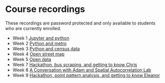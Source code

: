 # Course recordings
These recordings are password protected and only available to students who are currently enrolled.

- Week 1 [Jupyter and python](https://ucla.zoom.us/rec/share/JqmTJnDdCHl47JW6c60ElZELj5JzZrm453BzuMafM8oEYUeUD_JdcXj-T1fINBzd.BBSKVCVFVv1pPncp?startTime=1609798320000)
- Week 2 [Python and metro](https://ucla.zoom.us/rec/share/9qp-2nf2sV67m-9DQU_exWo71t56la-nz291o2rUTVUMOIfy5hPSMG-tw8M9wbDY.bvAOzcqAn2xjo1Op?startTime=1610404022000)
- Week 3 [Python and census data](https://ucla.zoom.us/rec/share/jetk0H9cm52B-etg1I4h9PKTzGjNfjjOC5v5xT11A2rzMM4cDcPH-QgOAK_YDhVi.c8vCWK1bFhj5Nq_4?startTime=1611194506000)
- Week 4 [Open street map](https://ucla.zoom.us/rec/share/s3W99zyVCT5YBV-Yb2aBZXNMTaKLWAUQhSdScc2wxli_yXAhDNHNTFrLQhMHmK3f.hJk0gOX2Q5FfKoLR?startTime=1611612449000)
- Week 5 [Open data](https://ucla.zoom.us/rec/share/zwoNWLyCL7jHCcrrPTfb-RWGZJNQ0uSzY2azEF8I_UdqtaaDCujLcavIxCJBp1a6.g75sgKFq-NUHn6J0?startTime=1612216950000)
- Week 7 [Hackathon, bus scraping, and getting to know Chris](https://ucla.zoom.us/rec/share/OlRNUWgpb-SrMUVkAr_D6F-HjYNq9hiS3OCVlD8Nln0GD-TpZQyo8SQuoRuXOxdS.4vIkjDCS1uV6X6Ia?startTime=1613613992000)
- Week 8 [A Conversation with Adam and Spatial Autocorrelation Lab](https://ucla.zoom.us/rec/share/A_e_-Z7YYaWG-ByA-rlfCNHNTekYBY1pEdSNsu-__P8-EK5mRQ-wiZD3aT747hjT.q8XfYnAkh2aW6OB9?startTime=1614031633000)
- Week 9 [Hackathon, point pattern analysis, and getting to know Eleanor](https://ucla.zoom.us/rec/share/p9pS0mH_tLGW96-iKfQVj1T46TEAGcaWZOBb_kD7CRdOPm0-xpkZhDlOUIyVQJkx.dvYA5lT1SRAIDprd?startTime=1614636368000)
